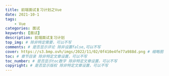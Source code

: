```yaml
---
title: 前端面试复习计划之Vue
date: 2021-10-1
tags: 
    - Vue
categories: 面试
keywords: [面试]
description: 前端面试复习计划
top_img: # 除非特定需要，可以不写
comments: # 是否显示评论 除非设置false,可以不写
cover: https://s3.bmp.ovh/imgs/2022/11/02/0f410e4fe77a988d.png # 缩略图
toc: # 章节目录 除非特定文章设置，可以不写
toc_number: # 是否显示toc数字 除非特定文章设置，可以不写
copyright: # 是否显示版权 除非特定文章设置，可以不写
---
```







<br />
<br />
<br />
<br />